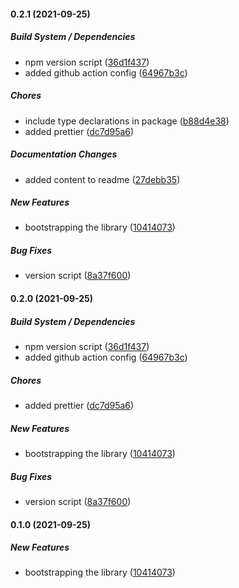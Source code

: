 #### 0.2.1 (2021-09-25)

##### Build System / Dependencies

*  npm version script ([36d1f437](https://github.com/gsipos/playwright-the/commit/36d1f4377f37ec7a7cf51617d570942f50e24012))
*  added github action config ([64967b3c](https://github.com/gsipos/playwright-the/commit/64967b3ccbafba55a95dfbe517d8a6e720188d08))

##### Chores

*  include type declarations in package ([b88d4e38](https://github.com/gsipos/playwright-the/commit/b88d4e38325a97655625c678f53a9fad3f4923cd))
*  added prettier ([dc7d95a6](https://github.com/gsipos/playwright-the/commit/dc7d95a661e5825c0940fff73221ea08d28f7d81))

##### Documentation Changes

*  added content to readme ([27debb35](https://github.com/gsipos/playwright-the/commit/27debb35632630c813008a33311ad28cb936806a))

##### New Features

*  bootstrapping the library ([10414073](https://github.com/gsipos/playwright-the/commit/104140731a56099c2c73ddc7ea0ac5fd543c5b65))

##### Bug Fixes

*  version script ([8a37f600](https://github.com/gsipos/playwright-the/commit/8a37f6007750c7065f15e5493e57d0f871d5e266))

#### 0.2.0 (2021-09-25)

##### Build System / Dependencies

*  npm version script ([36d1f437](https://github.com/gsipos/playwright-the/commit/36d1f4377f37ec7a7cf51617d570942f50e24012))
*  added github action config ([64967b3c](https://github.com/gsipos/playwright-the/commit/64967b3ccbafba55a95dfbe517d8a6e720188d08))

##### Chores

*  added prettier ([dc7d95a6](https://github.com/gsipos/playwright-the/commit/dc7d95a661e5825c0940fff73221ea08d28f7d81))

##### New Features

*  bootstrapping the library ([10414073](https://github.com/gsipos/playwright-the/commit/104140731a56099c2c73ddc7ea0ac5fd543c5b65))

##### Bug Fixes

*  version script ([8a37f600](https://github.com/gsipos/playwright-the/commit/8a37f6007750c7065f15e5493e57d0f871d5e266))

#### 0.1.0 (2021-09-25)

##### New Features

*  bootstrapping the library ([10414073](https://github.com/gsipos/playwright-the/commit/104140731a56099c2c73ddc7ea0ac5fd543c5b65))


